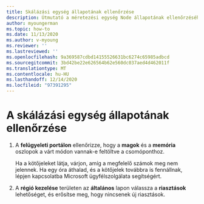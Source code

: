 ```yaml
---
title: Skálázási egység állapotának ellenőrzése
description: Útmutató a méretezési egység Node állapotának ellenőrzéséhez
author: myoungerman
ms.topic: how-to
ms.date: 11/13/2020
ms.author: v-myoung
ms.reviewer: ''
ms.lastreviewed: ''
ms.openlocfilehash: 9a369587cdbd14155526631bc6274c65985adbcd
ms.sourcegitcommit: 3bd42be22e626564b62e560dc037aed4d462011f
ms.translationtype: MT
ms.contentlocale: hu-HU
ms.lasthandoff: 12/14/2020
ms.locfileid: "97391295"
---
```

# <a name="verifying-scale-unit-node-health"></a>A skálázási egység állapotának ellenőrzése

1.  A **felügyeleti portálon** ellenőrizze, hogy a **magok** és a **memória** oszlopok a várt módon vannak-e feltöltve a csomóponthoz.
    
    Ha a kötőjeleket látja, várjon, amíg a megfelelő számok meg nem jelennek. Ha egy óra áthalad, és a kötőjelek továbbra is fennállnak, lépjen kapcsolatba Microsoft ügyfélszolgálata segítségért.
    
2.  A **régió kezelése** területen az **általános** lapon válassza a **riasztások** lehetőséget, és erősítse meg, hogy nincsenek új riasztások.
    
